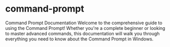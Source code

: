# command-prompt
Command Prompt Documentation Welcome to the comprehensive guide to using the Command Prompt! Whether you're a complete beginner or looking to master advanced commands, this documentation will walk you through everything you need to know about the Command Prompt in Windows.
